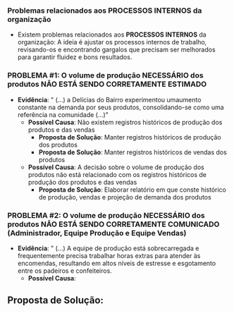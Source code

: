 
### Problemas relacionados aos PROCESSOS INTERNOS da organização

- Existem problemas relacionados aos **PROCESSOS INTERNOS** da organização: A ideia é ajustar os processos internos de trabalho, revisando-os e encontrando gargalos que precisam ser melhorados para garantir fluidez e bons resultados.

### PROBLEMA #1: O volume de produção NECESSÁRIO dos produtos NÃO ESTÁ SENDO CORRETAMENTE ESTIMADO

- **Evidência**: " (...) a Delícias do Bairro experimentou umaumento constante na demanda por seus produtos, consolidando-se como uma referência na comunidade (...)"
    - **Possível Causa**: Não existem registros históricos de produção dos produtos e das vendas
        - **Proposta de Solução**: Manter registros históricos de produção dos produtos
        - **Proposta de Solução**: Manter registros históricos de vendas dos produtos
    - **Possível Causa**: A decisão sobre o volume de produção dos produtos não está relacionado com os registros históricos de produção dos produtos e das vendas
        - **Proposta de Solução**: Elaborar relatório em que conste histórico de produção, vendas e projeção de demanda dos produtos

### PROBLEMA #2: O volume de produção NECESSÁRIO dos produtos NÃO ESTÁ SENDO CORRETAMENTE COMUNICADO (Administrador, Equipe Produção e Equipe Vendas)
       
- **Evidência**: " (...) A equipe de produção está sobrecarregada e frequentemente precisa trabalhar horas extras para atender às encomendas, resultando em altos níveis de estresse e esgotamento entre os padeiros e confeiteiros.
  - **Possível Causa**:

## Proposta de Solução:


